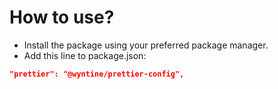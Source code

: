 # How to use?

- Install the package using your preferred package manager.
- Add this line to package.json:
```json
"prettier": "@wyntine/prettier-config",
```